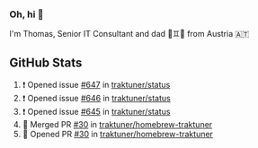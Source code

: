 ### Oh, hi 👋

I'm Thomas, Senior IT Consultant and dad 👶♊️👶 from Austria 🇦🇹

<!--
**traktuner/traktuner** is a ✨ _special_ ✨ repository because its `README.md` (this file) appears on your GitHub profile.

Here are some ideas to get you started:

- 🔭 I’m currently working on ...
- 🌱 I’m currently learning ...
- 👯 I’m looking to collaborate on ...
- 🤔 I’m looking for help with ...
- 💬 Ask me about ...
- 📫 How to reach me: ...
- 😄 Pronouns: ...
- ⚡ Fun fact: ...
-->

</div>

## GitHub Stats
<!--START_SECTION:activity-->
1. ❗ Opened issue [#647](https://github.com/traktuner/status/issues/647) in [traktuner/status](https://github.com/traktuner/status)
2. ❗ Opened issue [#646](https://github.com/traktuner/status/issues/646) in [traktuner/status](https://github.com/traktuner/status)
3. ❗ Opened issue [#645](https://github.com/traktuner/status/issues/645) in [traktuner/status](https://github.com/traktuner/status)
4. 🎉 Merged PR [#30](https://github.com/traktuner/homebrew-traktuner/pull/30) in [traktuner/homebrew-traktuner](https://github.com/traktuner/homebrew-traktuner)
5. 💪 Opened PR [#30](https://github.com/traktuner/homebrew-traktuner/pull/30) in [traktuner/homebrew-traktuner](https://github.com/traktuner/homebrew-traktuner)
<!--END_SECTION:activity-->
